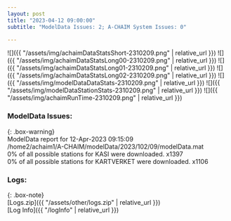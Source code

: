 ```yaml
---
layout: post
title: "2023-04-12 09:00:00"
subtitle: "ModelData Issues: 2; A-CHAIM System Issues: 0"

---
```


![]({{ "/assets/img/achaimDataStatsShort-2310209.png" | relative_url }})
![]({{ "/assets/img/achaimDataStatsLong00-2310209.png" | relative_url }})
![]({{ "/assets/img/achaimDataStatsLong01-2310209.png" | relative_url }})
![]({{ "/assets/img/achaimDataStatsLong02-2310209.png" | relative_url }})
![]({{ "/assets/img/modelDataDataStats-2310209.png" | relative_url }})
![]({{ "/assets/img/modelDataStationStats-2310209.png" | relative_url }})
![]({{ "/assets/img/achaimRunTime-2310209.png" | relative_url }})


### ModelData Issues:  
  
{: .box-warning}  
 ModelData report for 12-Apr-2023 09:15:09   
 /home2/achaim1/A-CHAIM/modelData/2023/102/09/modelData.mat   
 0% of all possible stations for KASI were downloaded. x1397   
 0% of all possible stations for KARTVERKET were downloaded. x1106   
  


### Logs:  
  
{: .box-note}  
[Logs.zip]({{ "/assets/other/logs.zip" | relative_url }})  
[Log Info]({{ "/logInfo" | relative_url }})  
